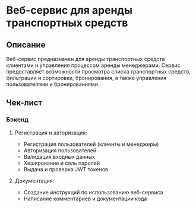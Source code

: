 # Веб-сервис для аренды транспортных средств

## Описание

Веб-сервис предназначен для аренды транспортных средств клиентами и управления процессом аренды менеджерами. Сервис предоставляет возможности просмотра списка транспортных средств, фильтрации и сортировки, бронирования, а также управления пользователями и бронированиями.

## Чек-лист

### Бэкенд

1. Регистрация и авторизация:
   - Регистрация пользователей (клиенты и менеджеры)
   - Авторизация пользователей
   - Валидация входных данных
   - Хеширование и соль паролей
   - Выдача и проверка JWT токенов

6. Документация:
   - Создание инструкций по использованию веб-сервиса
   - Написание комментариев и документации кода
